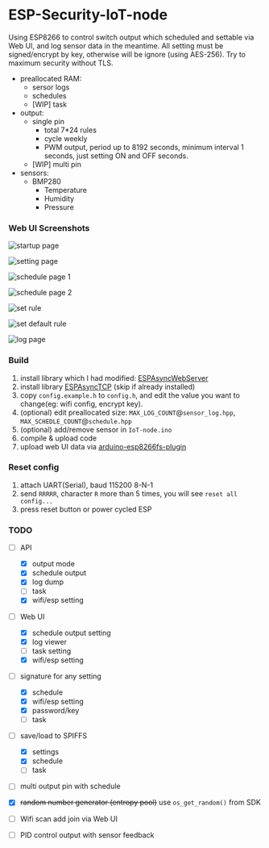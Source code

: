 # ESP-Security-IoT-node
Using ESP8266 to control switch output which scheduled and settable via Web UI, and log sensor data in the meantime.
All setting must be signed/encrypt by key, otherwise will be ignore (using AES-256).
Try to maximum security without TLS.

* preallocated RAM:
	* sersor logs
	* schedules
	* [WIP] task
* output:
	* single pin
		* total 7*24 rules
		* cycle weekly
		* PWM output, period up to 8192 seconds, minimum interval 1 seconds, just setting ON and OFF seconds.
	* [WIP] multi pin
* sensors:
	* BMP280
		* Temperature
		* Humidity
		* Pressure

### Web UI Screenshots

![startup page](https://raw.githubusercontent.com/cs8425/ESP-IoT-node/master/docs/001.png)

![setting page](https://raw.githubusercontent.com/cs8425/ESP-IoT-node/master/docs/010.png)

![schedule page 1](https://raw.githubusercontent.com/cs8425/ESP-IoT-node/master/docs/022.png)

![schedule page 2](https://raw.githubusercontent.com/cs8425/ESP-IoT-node/master/docs/025.png)

![set rule](https://raw.githubusercontent.com/cs8425/ESP-IoT-node/master/docs/023.png)

![set default rule](https://raw.githubusercontent.com/cs8425/ESP-IoT-node/master/docs/024.png)

![log page](https://raw.githubusercontent.com/cs8425/ESP-IoT-node/master/docs/031.png)


### Build

1. install library which I had modified: [ESPAsyncWebServer](https://github.com/cs8425/ESPAsyncWebServer.git)
2. install library [ESPAsyncTCP](https://github.com/me-no-dev/ESPAsyncTCP.git) (skip if already installed)
3. copy `config.example.h` to `config.h`, and edit the value you want to change(eg: wifi config, encrypt key).
4. (optional) edit preallocated size: `MAX_LOG_COUNT`@`sensor_log.hpp`, `MAX_SCHEDLE_COUNT`@`schedule.hpp`
5. (optional) add/remove sensor in `IoT-node.ino`
6. compile & upload code
7. upload web UI data via [arduino-esp8266fs-plugin](https://github.com/esp8266/arduino-esp8266fs-plugin)


### Reset config

1. attach UART(Serial), baud 115200 8-N-1
2. send `RRRRR`, character `R` more than 5 times, you will see `reset all config...`
3. press reset button or power cycled ESP


### TODO
- [ ] API
  - [x] output mode
  - [x] schedule output
  - [x] log dump
  - [ ] task
  - [x] wifi/esp setting
- [ ] Web UI
  - [x] schedule output setting
  - [x] log viewer
  - [ ] task setting
  - [x] wifi/esp setting
- [ ] signature for any setting
  - [x] schedule
  - [x] wifi/esp setting
  - [x] password/key
  - [ ] task
- [ ] save/load to SPIFFS
  - [x] settings
  - [x] schedule
  - [ ] task
- [ ] multi output pin with schedule
- [x] ~~random number generator (entropy pool)~~ use `os_get_random()` from SDK
- [ ] Wifi scan add join via Web UI
- [ ] PID control output with sensor feedback


